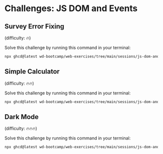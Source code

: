 # Challenges: JS DOM and Events

## Survey Error Fixing

(difficulty: 🔥)

Solve this challenge by running this command in your terminal:

```bash
npx ghcd@latest wd-bootcamp/web-exercises/tree/main/sessions/js-dom-and-events/survey-error-fixing
```

## Simple Calculator

(difficulty: 🔥🔥)

Solve this challenge by running this command in your terminal:

```bash
npx ghcd@latest wd-bootcamp/web-exercises/tree/main/sessions/js-dom-and-events/simple-calculator
```

## Dark Mode

(difficulty: 🔥🔥🔥)

Solve this challenge by running this command in your terminal:

```bash
npx ghcd@latest wd-bootcamp/web-exercises/tree/main/sessions/js-dom-and-events/dark-mode
```
